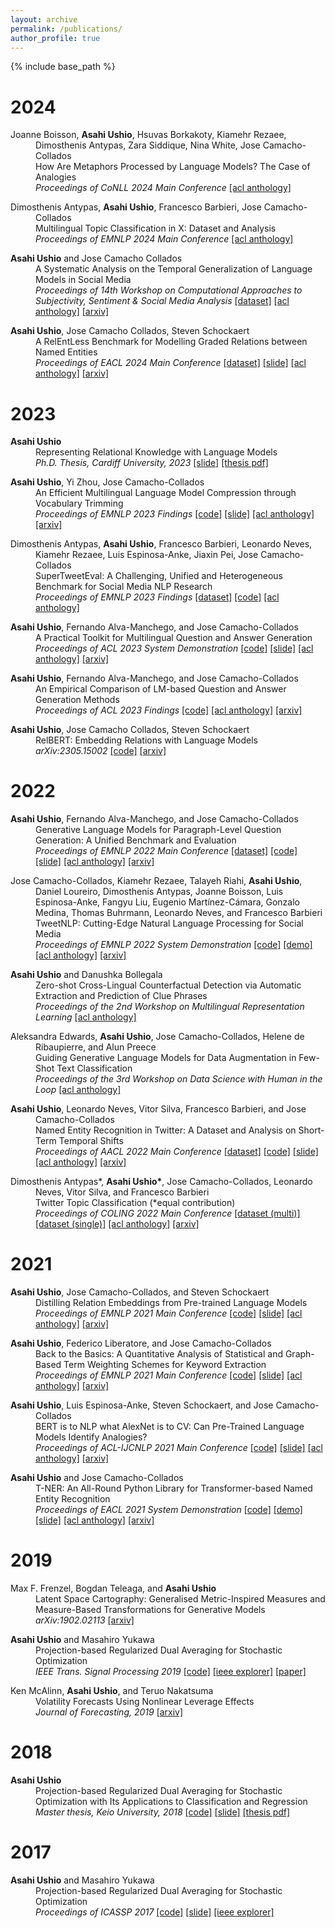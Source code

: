 ```yaml
---
layout: archive
permalink: /publications/
author_profile: true
---
```


{% include base_path %}

# 2024


<p style="margin-left: 40px; text-indent: -40px;">
Joanne Boisson, <b>Asahi Ushio</b>, Hsuvas Borkakoty, Kiamehr Rezaee, Dimosthenis Antypas, Zara Siddique, Nina White, Jose Camacho-Collados <br>
How Are Metaphors Processed by Language Models? The Case of Analogies <br>
<em>Proceedings of CoNLL 2024 Main Conference </em>
<a href="https://aclanthology.org/2024.conll-1.28/">[acl anthology]</a>
</p>


<p style="margin-left: 40px; text-indent: -40px;">
Dimosthenis Antypas, <b>Asahi Ushio</b>, Francesco Barbieri, Jose Camacho-Collados <br>
Multilingual Topic Classification in X: Dataset and Analysis <br>
<em>Proceedings of EMNLP 2024 Main Conference </em>
<a href="https://aclanthology.org/2024.emnlp-main.1123/">[acl anthology]</a>
</p>


<p style="margin-left: 40px; text-indent: -40px;">
<b>Asahi Ushio</b> and Jose Camacho Collados <br>
A Systematic Analysis on the Temporal Generalization of Language Models in Social Media <br>
<em>Proceedings of 14th Workshop on Computational Approaches to Subjectivity, Sentiment & Social Media Analysis</em> 
<a href="https://huggingface.co/datasets/tweettemposhift/tweet_temporal_shift">[dataset]</a>
<a href="https://aclanthology.org/2024.wassa-1.5/">[acl anthology]</a>
<a href="https://arxiv.org/abs/2405.13017">[arxiv]</a>
</p>


<p style="margin-left: 40px; text-indent: -40px;">
<b>Asahi Ushio</b>, Jose Camacho Collados, Steven Schockaert <br>
A RelEntLess Benchmark for Modelling Graded Relations between Named Entities <br>
<em>Proceedings of EACL 2024 Main Conference</em> 
<a href="https://huggingface.co/datasets/cardiffnlp/relentless">[dataset]</a>
<a href="https://asahiushio.com/publications/202403eaclrelentless-240821041042-1ac2c546.pdf">[slide]</a>
<a href="https://aclanthology.org/2024.eacl-long.152/">[acl anthology]</a>
<a href="https://arxiv.org/abs/2305.15002">[arxiv]</a>
</p>


# 2023

<p style="margin-left: 40px; text-indent: -40px;">
<b>Asahi Ushio</b> <br>
Representing Relational Knowledge with Language Models <br>
 <em>Ph.D. Thesis, Cardiff University, 2023</em>
<a href="https://asahiushio.com/publications/202312phdviva-240821042356-7988aa65.pdf">[slide]</a>
<a href="https://orca.cardiff.ac.uk/id/eprint/168141/1/thesis_clean.pdf">[thesis pdf]</a>
</p>


<p style="margin-left: 40px; text-indent: -40px;">
<b>Asahi Ushio</b>, Yi Zhou, Jose Camacho-Collados <br>
An Efficient Multilingual Language Model Compression through Vocabulary Trimming <br>
 <em>Proceedings of EMNLP 2023 Findings</em>
<a href="https://github.com/asahi417/lm-vocab-trimmer">[code]</a>
<a href="https://asahiushio.com/publications/202402amazoninternalvt-240822074142-b9799c4d.pdf">[slide]</a>
<a href="https://aclanthology.org/2023.findings-emnlp.981">[acl anthology]</a>
<a href="https://arxiv.org/abs/2305.15020">[arxiv]</a>
</p>


<p style="margin-left: 40px; text-indent: -40px;">
Dimosthenis Antypas, <b>Asahi Ushio</b>, Francesco Barbieri, Leonardo Neves, Kiamehr Rezaee, Luis Espinosa-Anke, Jiaxin Pei, Jose Camacho-Collados<br>
SuperTweetEval: A Challenging, Unified and Heterogeneous Benchmark for Social Media NLP Research <br>
 <em>Proceedings of EMNLP 2023 Findings</em>
<a href="https://huggingface.co/datasets/cardiffnlp/super_tweeteval">[dataset]</a>
<a href="https://github.com/cardiffnlp/super-tweeteval">[code]</a>
<a href="https://aclanthology.org/2023.findings-emnlp.838/">[acl anthology]</a>
</p>


<p style="margin-left: 40px; text-indent: -40px;">
<b>Asahi Ushio</b>, Fernando Alva-Manchego, and Jose Camacho-Collados <br>
A Practical Toolkit for Multilingual Question and Answer Generation <br>
 <em>Proceedings of ACL 2023 System Demonstration </em>
<a href="https://github.com/asahi417/lm-question-generation">[code]</a>
<a href="https://asahiushio.com/publications/2023-07aclapracticaltoolkitformultilingualquestionandanswergeneration-230526175017-9ad1eb0f.pdf">[slide]</a>
<a href="https://aclanthology.org/2023.acl-demo.8/">[acl anthology]</a>
<a href="https://arxiv.org/abs/2305.17416">[arxiv]</a>
</p>


<p style="margin-left: 40px; text-indent: -40px;">
<b>Asahi Ushio</b>, Fernando Alva-Manchego, and Jose Camacho-Collados <br>
An Empirical Comparison of LM-based Question and Answer Generation Methods <br>
 <em>Proceedings of ACL 2023 Findings </em>
<a href="https://github.com/asahi417/lm-question-generation">[code]</a>
<a href="https://aclanthology.org/2023.findings-acl.899/">[acl anthology]</a>
<a href="https://arxiv.org/abs/2305.17002">[arxiv]</a>
</p>


<p style="margin-left: 40px; text-indent: -40px;">
<b>Asahi Ushio</b>, Jose Camacho Collados, Steven Schockaert <br>
RelBERT: Embedding Relations with Language Models <br>
 <em>arXiv:2305.15002</em>
<a href="https://github.com/asahi417/relbert">[code]</a>
<a href="https://arxiv.org/abs/2310.00299">[arxiv]</a>
</p>


# 2022


<p style="margin-left: 40px; text-indent: -40px;">
<b>Asahi Ushio</b>, Fernando Alva-Manchego, and Jose Camacho-Collados <br>
Generative Language Models for Paragraph-Level Question Generation: A Unified Benchmark and Evaluation <br>
 <em>Proceedings of EMNLP 2022 Main Conference </em>
<a href="https://github.com/asahi417/lm-question-generation/blob/master/QG_BENCH.md">[dataset]</a>
<a href="https://github.com/asahi417/lm-question-generation">[code]</a>
<a href="https://asahiushio.com/publications/202212emnlpqg2-221210121802-1a8fe2f0.pdf">[slide]</a>
<a href="https://aclanthology.org/2022.emnlp-main.42/">[acl anthology]</a>
<a href="https://arxiv.org/abs/2210.03992">[arxiv]</a>
</p>


<p style="margin-left: 40px; text-indent: -40px;">
Jose Camacho-Collados, Kiamehr Rezaee, Talayeh Riahi, <b>Asahi Ushio</b>, Daniel Loureiro, Dimosthenis Antypas, Joanne Boisson, Luis Espinosa-Anke, Fangyu Liu, Eugenio Martínez-Cámara, Gonzalo Medina, Thomas Buhrmann, Leonardo Neves, and Francesco Barbieri  <br>
TweetNLP: Cutting-Edge Natural Language Processing for Social Media <br>
 <em>Proceedings of EMNLP 2022 System Demonstration</em>
<a href="https://github.com/cardiffnlp/tweetnlp">[code]</a>
<a href="https://tweetnlp.org/">[demo]</a>
<a href="https://aclanthology.org/2022.emnlp-demos.5/">[acl anthology]</a>
<a href="https://arxiv.org/abs/2206.14774">[arxiv]</a>
</p>

<p style="margin-left: 40px; text-indent: -40px;">
<b>Asahi Ushio</b> and Danushka Bollegala <br>
Zero-shot Cross-Lingual Counterfactual Detection via Automatic Extraction and Prediction of Clue Phrases <br>
 <em>Proceedings of the 2nd Workshop on Multilingual Representation Learning </em>
<a href="https://aclanthology.org/2022.mrl-1.3/">[acl anthology]</a>
</p>

<p style="margin-left: 40px; text-indent: -40px;">
Aleksandra Edwards, <b>Asahi Ushio</b>, Jose Camacho-Collados, Helene de Ribaupierre, and Alun Preece <br>
Guiding Generative Language Models for Data Augmentation in Few-Shot Text Classification <br>
 <em>Proceedings of the 3rd Workshop on Data Science with Human in the Loop</em>
<a href="https://aclanthology.org/2022.dash-1.8/">[acl anthology]</a>
</p>

<p style="margin-left: 40px; text-indent: -40px;">
<b>Asahi Ushio</b>, Leonardo Neves, Vitor Silva, Francesco Barbieri, and Jose Camacho-Collados <br>
Named Entity Recognition in Twitter: A Dataset and Analysis on Short-Term Temporal Shifts <br>
 <em>Proceedings of AACL 2022 Main Conference</em>
<a href="https://huggingface.co/datasets/tner/tweetner7">[dataset]</a>
<a href="https://github.com/asahi417/tner/tree/master/examples/tweetner7_paper">[code]</a>
<a href="https://asahiushio.com/publications/202211aacltwitterner7-221027024325-ee319d8e.pdf">[slide]</a>
<a href="https://aclanthology.org/2022.aacl-main.25/">[acl anthology]</a>
<a href="https://arxiv.org/abs/2210.03797">[arxiv]</a>
</p>

<p style="margin-left: 40px; text-indent: -40px;">
Dimosthenis Antypas*, <b>Asahi Ushio*</b>, Jose Camacho-Collados, Leonardo Neves, Vitor Silva, and Francesco Barbieri <br>
Twitter Topic Classification (*equal contribution)<br>
 <em>Proceedings of COLING 2022 Main Conference</em>
<a href="https://huggingface.co/datasets/cardiffnlp/tweet_topic_multi">[dataset (multi)]</a>
<a href="https://huggingface.co/datasets/cardiffnlp/tweet_topic_single">[dataset (single)]</a>
<a href="https://aclanthology.org/2022.coling-1.299/">[acl anthology]</a>
<a href="https://arxiv.org/abs/2209.09824">[arxiv]</a>
</p>


# 2021

<p style="margin-left: 40px; text-indent: -40px;">
<b>Asahi Ushio</b>, Jose Camacho-Collados, and Steven Schockaert <br>
Distilling Relation Embeddings from Pre-trained Language Models  <br>
 <em>Proceedings of EMNLP 2021 Main Conference</em>
<a href="https://github.com/asahi417/relbert">[code]</a>
<a href="https://asahiushio.com/publications/202111emnlprelbert-211224171115.pdf">[slide]</a>
<a href="https://aclanthology.org/2021.emnlp-main.712">[acl anthology]</a>
<a href="https://arxiv.org/abs/2110.15705">[arxiv]</a>
</p>

<p style="margin-left: 40px; text-indent: -40px;">
<b>Asahi Ushio</b>, Federico Liberatore, and Jose Camacho-Collados <br>
Back to the Basics: A Quantitative Analysis of Statistical and Graph-Based Term Weighting Schemes for Keyword Extraction <br>
 <em>Proceedings of EMNLP 2021 Main Conference</em>
<a href="https://github.com/asahi417/kex">[code]</a>
<a href="https://asahiushio.com/publications/202111emnlpbacktobasics-211224170946.pdf">[slide]</a>
<a href="https://aclanthology.org/2021.emnlp-main.638">[acl anthology]</a>
<a href="https://arxiv.org/abs/2104.08028">[arxiv]</a>
</p>

<p style="margin-left: 40px; text-indent: -40px;">
<b>Asahi Ushio</b>, Luis Espinosa-Anke, Steven Schockaert, and Jose Camacho-Collados <br>
BERT is to NLP what AlexNet is to CV: Can Pre-Trained Language Models Identify Analogies? <br>
 <em>Proceedings of ACL-IJCNLP 2021 Main Conference</em>
<a href="https://github.com/asahi417/analogy-language-model">[code]</a>
<a href="https://asahiushio.com/publications/202108aclanalogylm-211224170522.pdf">[slide]</a>
<a href="https://aclanthology.org/2021.acl-long.280">[acl anthology]</a>
<a href="https://arxiv.org/abs/2105.04949">[arxiv]</a>
</p>

<p style="margin-left: 40px; text-indent: -40px;">
<b>Asahi Ushio</b> and Jose Camacho-Collados <br>
T-NER: An All-Round Python Library for Transformer-based Named Entity Recognition <br>
 <em>Proceedings of EACL 2021 System Demonstration</em>
<a href="https://github.com/asahi417/tner">[code]</a>
<a href="https://huggingface.co/spaces/tner/NER">[demo]</a>
<a href="https://asahiushio.com/publications/202104eacltner-211224170032.pdf">[slide]</a>
<a href="https://www.aclweb.org/anthology/2021.eacl-demos.7">[acl anthology]</a>
<a href="https://arxiv.org/abs/2209.12616">[arxiv]</a>
</p>

# 2019

<p style="margin-left: 40px; text-indent: -40px;">
Max F. Frenzel, Bogdan Teleaga, and <b>Asahi Ushio</b> <br>
Latent Space Cartography: Generalised Metric-Inspired Measures and Measure-Based Transformations for Generative Models <br>
<em>arXiv:1902.02113</em>
<a href="https://arxiv.org/pdf/1902.02113">[arxiv]</a>
</p>


<p style="margin-left: 40px; text-indent: -40px;">
<b>Asahi Ushio</b> and Masahiro Yukawa <br>
Projection-based Regularized Dual Averaging for Stochastic Optimization <br>
 <em>IEEE Trans. Signal Processing 2019</em>
<a href="https://github.com/asahi417/StochasticOptimizers">[code]</a>
<a href="https://ieeexplore.ieee.org/abstract/document/8680689">[ieee explorer]</a>
<a href="https://asahiushio.com/publications/2019_tsp_pda.pdf">[paper]</a>
</p>


<p style="margin-left: 40px; text-indent: -40px;">
Ken McAlinn, <b>Asahi Ushio</b>, and Teruo Nakatsuma <br>
Volatility Forecasts Using Nonlinear Leverage Effects <br>
 <em>Journal of Forecasting, 2019</em>
<a href="https://arxiv.org/abs/1605.06482">[arxiv]</a>
</p>


# 2018

<p style="margin-left: 40px; text-indent: -40px;">
<b>Asahi Ushio</b><br>
Projection-based Regularized Dual Averaging for Stochastic Optimization with Its Applications to Classification and Regression <br>
 <em>Master thesis, Keio University, 2018</em>
<a href="https://github.com/asahi417/StochasticOptimizers">[code]</a>
<a href="https://asahiushio.com/publications/2017masterthesisslide-211224172803.pdf">[slide]</a>
<a href="https://asahiushio.com/publications/2017_master_thesis.pdf">[thesis pdf]</a>
</p>


# 2017

<p style="margin-left: 40px; text-indent: -40px;">
<b>Asahi Ushio</b> and Masahiro Yukawa <br>
Projection-based Regularized Dual Averaging for Stochastic Optimization <br>
 <em>Proceedings of ICASSP 2017</em>
<a href="https://github.com/asahi417/StochasticOptimizers">[code]</a>
<a href="https://asahiushio.com/publications/2017icassp-211224171723.pdf">[slide]</a>
<a href="https://ieeexplore.ieee.org/abstract/document/7952568">[ieee explorer]</a>
</p>
